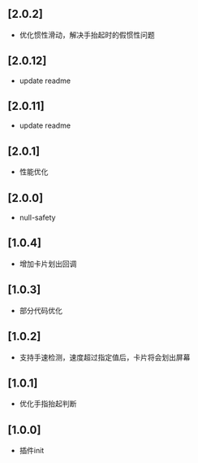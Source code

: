 ## [2.0.2]

* 优化惯性滑动，解决手抬起时的假惯性问题

## [2.0.12]

* update readme

## [2.0.11]

* update readme

## [2.0.1]

* 性能优化

## [2.0.0]

*  null-safety

## [1.0.4]

*  增加卡片划出回调

## [1.0.3]

*  部分代码优化

## [1.0.2]

*  支持手速检测，速度超过指定值后，卡片将会划出屏幕

## [1.0.1]

*  优化手指抬起判断

## [1.0.0]

*  插件init

